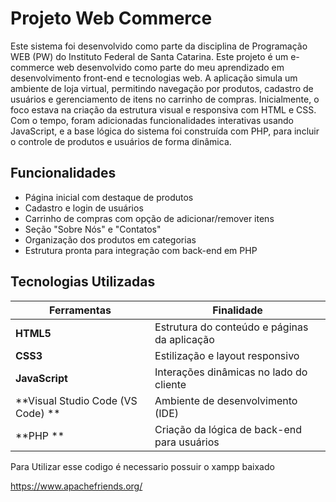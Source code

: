 #  Projeto Web Commerce
Este sistema foi desenvolvido como parte da disciplina de Programação WEB (PW) do Instituto Federal de Santa Catarina. 
Este projeto é um e-commerce web desenvolvido como parte do meu aprendizado em desenvolvimento front-end e tecnologias web. A aplicação simula um ambiente de loja virtual, permitindo navegação por produtos, cadastro de usuários e gerenciamento de itens no carrinho de compras.
Inicialmente, o foco estava na criação da estrutura visual e responsiva com HTML e CSS. Com o tempo, foram adicionadas funcionalidades interativas usando JavaScript, e a base lógica do sistema foi construída com PHP, para incluir o controle de produtos e usuários de forma dinâmica.


##  Funcionalidades

- Página inicial com destaque de produtos
- Cadastro e login de usuários
- Carrinho de compras com opção de adicionar/remover itens
- Seção "Sobre Nós" e "Contatos"
- Organização dos produtos em categorias
- Estrutura pronta para integração com back-end em PHP

## Tecnologias Utilizadas

| Ferramentas             | Finalidade                                                       |
|-------------------------|------------------------------------------------------------------|
| **HTML5**               | Estrutura do conteúdo e páginas da aplicação                    |
| **CSS3**                | Estilização e layout responsivo                                 |
| **JavaScript**          | Interações dinâmicas no lado do cliente                         |
| **Visual Studio Code (VS Code)	**             | Ambiente de desenvolvimento (IDE)                               |
| **PHP ** | Criação da lógica de back-end para usuários    |





Para Utilizar esse codigo é necessario possuir o xampp baixado

https://www.apachefriends.org/
